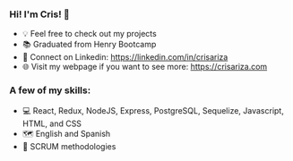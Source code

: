 ### Hi! I'm Cris! 👋

- 💡 Feel free to check out my projects
- 📚 Graduated from Henry Bootcamp
- 👔 Connect on Linkedin: https://linkedin.com/in/crisariza
- 🌐 Visit my webpage if you want to see more: https://crisariza.com

### A few of my skills:

- 💻 React, Redux, NodeJS, Express, PostgreSQL, Sequelize, Javascript, HTML, and CSS
- 🗺️ English and Spanish
- 💬 SCRUM methodologies
